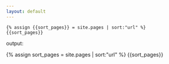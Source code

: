 ```yaml
---
layout: default
---
```


```liquid
{% assign {{sort_pages}} = site.pages | sort:"url" %}
{{sort_pages}}
```

output: 

{% assign sort_pages = site.pages | sort:"url" %}
{{sort_pages}}
